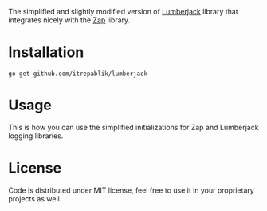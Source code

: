 
The simplified and slightly modified version of [Lumberjack](https://github.com/natefinch/lumberjack) library that integrates nicely with the [Zap](https://github.com/uber-go/zap) library.

# Installation
```
go get github.com/itrepablik/lumberjack
```

# Usage
This is how you can use the simplified initializations for Zap and Lumberjack logging libraries.

# License
Code is distributed under MIT license, feel free to use it in your proprietary projects as well.
